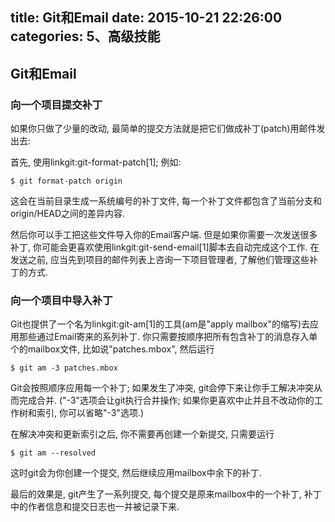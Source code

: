 title: Git和Email
date: 2015-10-21 22:26:00
categories: 5、高级技能
---
## Git和Email ##

### 向一个项目提交补丁 ###

如果你只做了少量的改动, 最简单的提交方法就是把它们做成补丁(patch)用邮件发出去:

首先, 使用linkgit:git-format-patch[1]; 例如:

    $ git format-patch origin

这会在当前目录生成一系统编号的补丁文件, 每一个补丁文件都包含了当前分支和origin/HEAD之间的差异内容.

然后你可以手工把这些文件导入你的Email客户端. 但是如果你需要一次发送很多补丁, 你可能会更喜欢使用linkgit:git-send-email[1]脚本去自动完成这个工作. 在发送之前, 应当先到项目的邮件列表上咨询一下项目管理者, 了解他们管理这些补丁的方式.


### 向一个项目中导入补丁 ###

Git也提供了一个名为linkgit:git-am[1]的工具(am是"apply mailbox"的缩写)去应用那些通过Email寄来的系列补丁. 你只需要按顺序把所有包含补丁的消息存入单个的mailbox文件, 比如说"patches.mbox", 然后运行

    $ git am -3 patches.mbox

Git会按照顺序应用每一个补丁; 如果发生了冲突, git会停下来让你手工解决冲突从而完成合并. ("-3"选项会让git执行合并操作; 如果你更喜欢中止并且不改动你的工作树和索引, 你可以省略"-3"选项.)

在解决冲突和更新索引之后, 你不需要再创建一个新提交, 只需要运行

    $ git am --resolved

这时git会为你创建一个提交, 然后继续应用mailbox中余下的补丁.

最后的效果是, git产生了一系列提交, 每个提交是原来mailbox中的一个补丁, 补丁中的作者信息和提交日志也一并被记录下来.

